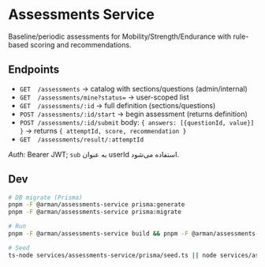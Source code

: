 # Assessments Service

Baseline/periodic assessments for Mobility/Strength/Endurance with rule-based scoring and recommendations.

## Endpoints
- `GET  /assessments` → catalog with sections/questions (admin/internal)
- `GET  /assessments/mine?status=` → user-scoped list
- `GET  /assessments/:id` → full definition (sections/questions)
- `POST /assessments/:id/start` → begin assessment (returns definition)
- `POST /assessments/:id/submit` body: `{ answers: [{questionId, value}] }` → returns `{ attemptId, score, recommendation }`
- `GET  /assessments/result/:attemptId`

*Auth:* Bearer JWT; `sub` به عنوان userId استفاده می‌شود.

## Dev
```bash
# DB migrate (Prisma)
pnpm -F @arman/assessments-service prisma:generate
pnpm -F @arman/assessments-service prisma:migrate

# Run
pnpm -F @arman/assessments-service build && pnpm -F @arman/assessments-service start

# Seed
ts-node services/assessments-service/prisma/seed.ts || node services/assessments-service/dist/prisma/seed.js
```
